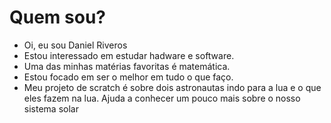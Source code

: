 # Quem sou?
- Oi, eu sou Daniel Riveros
- Estou interessado em estudar hadware e software.
- Uma das minhas matérias favoritas é matemática.
- Estou focado em ser o melhor em tudo o que faço.
- Meu projeto de scratch é sobre dois astronautas indo para a lua e o que eles fazem na lua. Ajuda a conhecer um pouco mais sobre o nosso sistema solar




<!---
danielrivl/danielrivl is a ✨ special ✨ repository because its `README.md` (this file) appears on your GitHub profile.
You can click the Preview link to take a look at your changes.
--->
